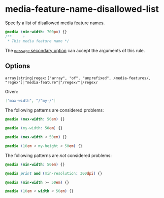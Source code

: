 # media-feature-name-disallowed-list

Specify a list of disallowed media feature names.

<!-- prettier-ignore -->
```css
@media (min-width: 700px) {}
/**     ↑
 * This media feature name */
```

The [`message` secondary option](https://github.com/stylelint/stylelint/tree/15.2.0/docs/user-guide/configure.md#message) can accept the arguments of this rule.

## Options

`array|string|regex`: `["array", "of", "unprefixed", /media-features/, "regex"]|"media-feature"|"/regex/"|/regex/`

Given:

```json
["max-width", "/^my-/"]
```

The following patterns are considered problems:

<!-- prettier-ignore -->
```css
@media (max-width: 50em) {}
```

<!-- prettier-ignore -->
```css
@media (my-width: 50em) {}
```

<!-- prettier-ignore -->
```css
@media (max-width < 50em) {}
```

<!-- prettier-ignore -->
```css
@media (10em < my-height < 50em) {}
```

The following patterns are _not_ considered problems:

<!-- prettier-ignore -->
```css
@media (min-width: 50em) {}
```

<!-- prettier-ignore -->
```css
@media print and (min-resolution: 300dpi) {}
```

<!-- prettier-ignore -->
```css
@media (min-width >= 50em) {}
```

<!-- prettier-ignore -->
```css
@media (10em < width < 50em) {}
```

